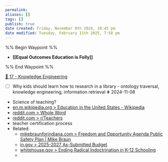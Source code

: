 ```yaml
---
permalink:
aliases: []
tags: []
publish: true
date created: Friday, November 8th 2024, 10:45 pm
date modified: Tuesday, February 11th 2025, 7:58 pm
---
```


%% Begin Waypoint %%
- **[[Equal Outcomes Education is Folly]]**

%% End Waypoint %%

[📁 17 - Knowledge Engineering](../📁%2017%20-%20Knowledge%20Engineering/📁%2017%20-%20Knowledge%20Engineering.md)

- [ ] Why kids should learn how to research in a library - ontology traversal, knowledge engineering, information retrieval ➕ 2024-11-08
- Science of teaching?
- [en.m.wikipedia.org > Education in the United States - Wikipedia](https://en.m.wikipedia.org/wiki/Education_in_the_United_States)
- [reddit.com > Whole Word](https://www.reddit.com/r/Teachers/comments/1b3c1bc/whole_word_what_the_actual_fk/)
- [reddit.com > r/Teachers](https://www.reddit.com/r/Teachers/)
- teacher certification process
- Related:
	- [mikebraunforindiana.com > Freedom and Opportunity Agenda Public Safety Plan | Mike Braun](https://mikebraunforindiana.com/freedom-and-opportunity-agenda-public-safety-plan/)
	- [in.gov > 2025-2027 As-Submitted Budget](https://www.in.gov/sba/budget-information/budget-data/2025-2027-budget/2025-2027-as-submitted-budget/)
	- [whitehouse.gov > Ending Radical Indoctrination in K-12 Schooling](https://www.whitehouse.gov/presidential-actions/2025/01/ending-radical-indoctrination-in-k-12-schooling/)
	- 